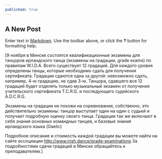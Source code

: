 ```yaml
---
published: true
---
```





## A New Post

Enter text in [Markdown](http://daringfireball.net/projects/markdown/). Use the toolbar above, or click the **?** button for formatting help.

[9 ноября в Минске состоятся квалификационные экзамены для танцоров ирландского танца  (экзамены на градации, grade exams) по правилам W.I.D.A. 
Всего существует 12 градаций. Для каждого уровня определены танцы, которые необходимо сдать для получения сертификата. Градации сдаются одна за другой: невозможно сдать, например, 4-ю градацию, не сдав 3-ю. Танцора, сдавшего все 12 градаций будет отделять только музыкальный экзамен от получения учительского сертификата T.C.R.G. и последующего судейского A.D.C.R.G.

Экзамены на градации не похожи на соревнования, собственно, это действительно экзамены: танцор выступает один на один с судьей и получает подробную оценку своего танца. Градации так же включают в себя знания основных командных танцев, и базовые знания ирландского языка (Gaelic)

Подробное описание и стоимость каждой градации вы можете найти на сайте ассоциации http://www.irish.dance/grade-examinations За подробностями сдачи градаций в Минске обращайтесь к преподавателям.]
